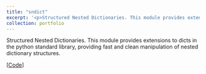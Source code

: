 ```yaml
---
title: "sndict"
excerpt: '<p>Structured Nested Dictionaries. This module provides extensions to dicts in the python standard library, providing fast and clean manipulation of nested dictionary structures.<br />[<a href="https://github.com/zphang/sndict" style="color:#51ADC8;">Code</a>]</p>'
collection: portfolio
---
```

 
Structured Nested Dictionaries. This module provides extensions to dicts in the python standard library, providing fast and clean manipulation of nested dictionary structures.

[[Code](https://github.com/zphang/sndict)]